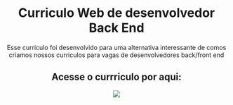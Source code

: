<h1 align="center">Curriculo Web de desenvolvedor Back End</h1>

<p align="center">Esse curriculo foi desenvolvido para uma alternativa interessante de comos criamos nossos curriculos para vagas de desenvolvedores back/front end</p>


<div>
<h2 align="center">Acesse o currriculo por aqui:</h2>
<p align="center"><a href="https://wa.me://+5567998318445"><img src="https://img.shields.io/badge/-Curriculo-black?style=for-the-badge&logo=Github&logoColor=Green"></a></p>
</div>
